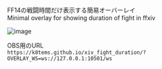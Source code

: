 FF14の戦闘時間だけ表示する簡易オーバーレイ  
Minimal overlay for showing duration of fight in ffxiv  

![image](https://user-images.githubusercontent.com/22568129/127752418-61a00c89-a7ae-4242-8676-5132e2e18857.png)  

OBS用のURL  
`https://k8tems.github.io/xiv_fight_duration/?OVERLAY_WS=ws://127.0.0.1:10501/ws`
